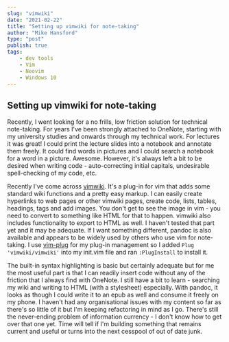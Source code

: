 ```yaml
---
slug: "vimwiki"
date: "2021-02-22"
title: "Setting up vimwiki for note-taking"
author: "Mike Hansford"
type: "post"
publish: true
tags:
    - dev tools
    - Vim
    - Neovim
    - Windows 10
---
```

## Setting up vimwiki for note-taking
Recently, I went looking for a no frills, low friction solution for technical note-taking. For years I've been strongly attached to OneNote, starting with my university studies and onwards through my technical work. For lectures it was great! I could print the lecture slides into a notebook and annotate them freely. It could find words in pictures and I could search a notebook for a word in a picture. Awesome. However, it's always left a bit to be desired when writing code - auto-correcting initial capitals, undesirable spell-checking of my code, etc. 

Recently I've come across <a href="https://vimwiki.github.io/" rel="noreferrer noopener" target="_blank">vimwiki</a>. It's a plug-in for vim that adds some standard wiki functions and a pretty easy markup. I can easily create hyperlinks to web pages or other vimwiki pages, create code, lists, tables, headings, tags and add images. You don't get to see the image in vim - you need to convert to something like HTML for that to happen. vimwiki also includes functionality to export to HTML as well. I haven't tested that part yet and it may be adequate. If I want something different, pandoc is also available and appears to be widely used by others who use vim for note-taking. I use <a href="https://github.com/junegunn/vim-plug" rel="noreferrer noopener" target="_blank">vim-plug</a> for my plug-in management so I added `Plug 'vimwiki/vimwiki'` into my init.vim file and ran `:PlugInstall` to install it.

The built-in syntax highlighting is basic but certainly adequate but for me the most useful part is that I can readily insert code without any of the friction that I always find with OneNote. I still have a bit to learn - searching my wiki and writing to HTML (with a stylesheet) especially. With pandoc, it looks as though I could write it to an epub as well and consume it freely on my phone. I haven't had any organisational issues with my content so far as there's so little of it but I'm keeping refactoring in mind as I go. There's still the never-ending problem of information currency - I don't know how to get over that one yet. Time will tell if I'm building something that remains current and useful or turns into the next cesspool of out of date junk.